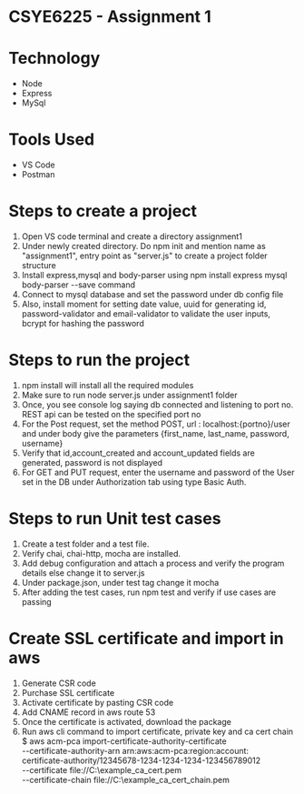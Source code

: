 # CSYE6225 - Assignment 1

# Technology 
- Node
- Express
- MySql

# Tools Used
- VS Code
- Postman
  
# Steps to create a project
1. Open VS code terminal and create a directory assignment1 
2. Under newly created directory. Do npm init and mention name as "assignment1", entry point as "server.js" to create a project folder structure
3. Install express,mysql and body-parser using npm install express mysql body-parser --save command
4. Connect to mysql database and set the password under db config file
5. Also, install moment for setting date value, uuid for generating id, password-validator and email-validator to validate the user inputs, bcrypt for hashing the password

# Steps to run the project
1. npm install will install all the required modules
2. Make sure to run node server.js under assignment1 folder
3. Once, you see console log saying db connected and listening to port no. REST api can be tested on the specified port no
4. For the Post request, set the method POST, url : localhost:{portno}/user and under body give the parameters {first_name, last_name, password, username} 
5. Verify that id,account_created and account_updated fields are generated, password is not displayed
6. For GET and PUT request, enter the username and password of the User set in the DB under Authorization tab using type Basic Auth.

# Steps to run Unit test cases
1. Create a test folder and a test file.
2. Verify chai, chai-http, mocha are installed.
3. Add debug configuration and attach a process and verify the program details else change it to server.js
4. Under package.json, under test tag change it mocha
5. After adding the test cases, run npm test and verify if use cases are passing

# Create SSL certificate and import in aws
1. Generate CSR code
2. Purchase SSL certificate
3. Activate certificate by pasting CSR code
4. Add CNAME record in aws route 53
5. Once the certificate is activated, download the package
6. Run aws cli command to import certificate, private key and ca cert chain
   $ aws acm-pca import-certificate-authority-certificate \
--certificate-authority-arn arn:aws:acm-pca:region:account:\
certificate-authority/12345678-1234-1234-1234-123456789012 \
--certificate file://C:\example_ca_cert.pem \
--certificate-chain file://C:\example_ca_cert_chain.pem 